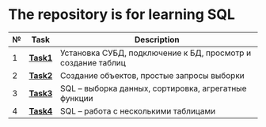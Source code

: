 # The repository is for learning SQL
|№|**Task**|**Description**|
|--|--|--|
|1|**[Task1](https://github.com/iamseryy/tasks_learn_sql/tree/main/task1)**|Установка СУБД, подключение к БД, просмотр и создание таблиц|
|2|**[Task2](https://github.com/iamseryy/tasks_learn_sql/tree/main/task2)**|Создание объектов, простые запросы выборки|
|3|**[Task3](https://github.com/iamseryy/tasks_learn_sql/tree/main/task3)**|SQL – выборка данных, сортировка, агрегатные функции|
|4|**[Task4](https://github.com/iamseryy/tasks_learn_sql/tree/main/task4)**|SQL – работа с несколькими таблицами|